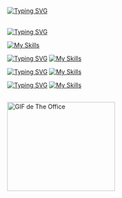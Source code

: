 <!--Head-->
<table>
    <tr>
        <a href="https://git.io/typing-svg"><img src="https://readme-typing-svg.demolab.com?font=Chakra+Petch&size=60&duration=2000&pause=1000&color=2AFF07&center=true&width=1280&height=100&lines=Bienvenido!+Soy+Alonso!;Desarrollador+Backend+en+Spring+Boot" alt="Typing SVG" /></a></td>
    </tr>
</table>
<!--Subtitulo 1-->
<a href="https://git.io/typing-svg"><img src="https://readme-typing-svg.demolab.com?font=Chakra+Petch&size=38&duration=2000&pause=1000&color=FFFFFF&vCenter=true&width=1280&lines=Principalmente%3A;Java;Spring+Boot;Html%2C+Css+y+Js" alt="Typing SVG" /></a>

[![My Skills](https://skillicons.dev/icons?i=java,spring,html,css,js)](https://skillicons.dev)

 <!--Subtitulo 2-->
<a href="https://git.io/typing-svg"><img src="https://readme-typing-svg.demolab.com?font=Chakra+Petch&size=38&duration=2000&pause=1000&color=FFFFFF&vCenter=true&width=1280&lines=Otras+Tecnolog%C3%ADas%3A;Python;Django+-+Flask;Sklearn+-+Pandas+-+Numpy+-+Matplotlib;Angular+-+React;Typescript+-+Jquery" alt="Typing SVG" /></a>
[![My Skills](https://skillicons.dev/icons?i=python,sklearn,django,ts,angular,react)](https://skillicons.dev)

 <!--Subtitulo 3-->
<a href="https://git.io/typing-svg"><img src="https://readme-typing-svg.demolab.com?font=Chakra+Petch&size=38&duration=2000&pause=1000&color=FFFFFF&vCenter=true&width=1280&lines=Base+de+Datos%3A;Oracle+SQL;MySql;Firebase" alt="Typing SVG" /></a>
[![My Skills](https://skillicons.dev/icons?i=mysql,firebase,sqlite)](https://skillicons.dev)
 <br>
 <!--Subtitulo 4-->
<a href="https://git.io/typing-svg"><img src="https://readme-typing-svg.demolab.com?font=Chakra+Petch&size=38&duration=2000&pause=1000&color=FFFFFF&vCenter=true&width=1280&lines=Herramientas+Utilizadas%3A" alt="Typing SVG" /></a>
[![My Skills](https://skillicons.dev/icons?i=vscode,idea,git,github,figma,notion,postman,stackoverflow)](https://skillicons.dev)

<br>
<img src="https://media.giphy.com/media/zhRA0okWxTGiu78uSk/giphy.gif" width="250" height="207" alt="GIF de The Office">
<br>
<!-->
<!--Stats-->



